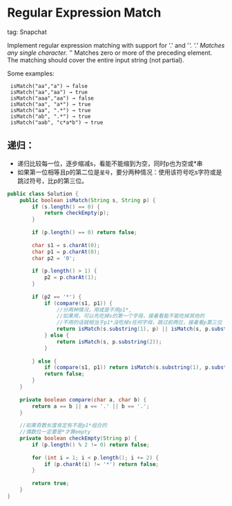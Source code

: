 # Regular Expression Match

tag: Snapchat

Implement regular expression matching with support for '.' and '*'.
'.' Matches any single character. '*' Matches zero or more of the preceding element.
The matching should cover the entire input string (not partial).

Some examples:
```
 isMatch("aa","a") → false
 isMatch("aa","aa") → true
 isMatch("aaa","aa") → false
 isMatch("aa", "a*") → true
 isMatch("aa", ".*") → true
 isMatch("ab", ".*") → true
 isMatch("aab", "c*a*b") → true
```

## **递归：**
* 递归比较每一位，逐步缩减s，看能不能缩到为空，同时p也为空或*串
* 如果第一位相等且p的第二位是```星号```，要分两种情况：使用该符号吃s字符或是跳过符号，比p的第三位。

```java
public class Solution {
    public boolean isMatch(String s, String p) {
        if (s.length() == 0) {
            return checkEmpty(p);
        }
        
        if (p.length() == 0) return false;
        
        char s1 = s.charAt(0);
        char p1 = p.charAt(0);
        char p2 = '0';
        
        if (p.length() > 1) {
            p2 = p.charAt(1);
        }
        
        if (p2 == '*') {
            if (compare(s1, p1)) {
                //分两种情况，用或是不用p1*,
                //如果用，可以先吃掉s的第一个字母，接着看能不能吃掉其他的
                //不用的话就相当于p1*没吃掉s任何字母，跳过前两位，接着看p第三位
                return isMatch(s.substring(1), p) || isMatch(s, p.substring(2));
            } else {
                return isMatch(s, p.substring(2));
            }
            
        } else {
            if (compare(s1, p1)) return isMatch(s.substring(1), p.substring(1));
            return false;
        }
    }
    
    private boolean compare(char a, char b) {
        return a == b || a == '.' || b == '.';
    }
    
    //如果奇数长度肯定有不是p1*组合的
    //偶数位一定要是*才算empty
    private boolean checkEmpty(String p) {
        if (p.length() % 2 != 0) return false;
        
        for (int i = 1; i < p.length(); i += 2) {
            if (p.charAt(i) != '*') return false;
        }
        
        return true;
    }
}
```
